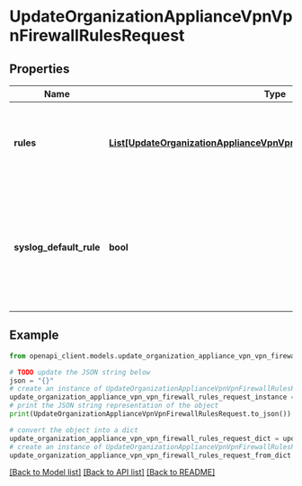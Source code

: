 # UpdateOrganizationApplianceVpnVpnFirewallRulesRequest


## Properties

Name | Type | Description | Notes
------------ | ------------- | ------------- | -------------
**rules** | [**List[UpdateOrganizationApplianceVpnVpnFirewallRulesRequestRulesInner]**](UpdateOrganizationApplianceVpnVpnFirewallRulesRequestRulesInner.md) | An ordered array of the firewall rules (not including the default rule) | [optional] 
**syslog_default_rule** | **bool** | Log the special default rule (boolean value - enable only if you&#39;ve configured a syslog server) (optional) | [optional] 

## Example

```python
from openapi_client.models.update_organization_appliance_vpn_vpn_firewall_rules_request import UpdateOrganizationApplianceVpnVpnFirewallRulesRequest

# TODO update the JSON string below
json = "{}"
# create an instance of UpdateOrganizationApplianceVpnVpnFirewallRulesRequest from a JSON string
update_organization_appliance_vpn_vpn_firewall_rules_request_instance = UpdateOrganizationApplianceVpnVpnFirewallRulesRequest.from_json(json)
# print the JSON string representation of the object
print(UpdateOrganizationApplianceVpnVpnFirewallRulesRequest.to_json())

# convert the object into a dict
update_organization_appliance_vpn_vpn_firewall_rules_request_dict = update_organization_appliance_vpn_vpn_firewall_rules_request_instance.to_dict()
# create an instance of UpdateOrganizationApplianceVpnVpnFirewallRulesRequest from a dict
update_organization_appliance_vpn_vpn_firewall_rules_request_from_dict = UpdateOrganizationApplianceVpnVpnFirewallRulesRequest.from_dict(update_organization_appliance_vpn_vpn_firewall_rules_request_dict)
```
[[Back to Model list]](../README.md#documentation-for-models) [[Back to API list]](../README.md#documentation-for-api-endpoints) [[Back to README]](../README.md)


